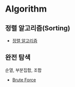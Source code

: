 # Algorithm

## 정렬 알고리즘(Sorting)

- [정렬 알고리즘](./sorting.md)

## 완전 탐색

순열, 부분집합, 조합

- [Brute Force](./brute_force.md)
